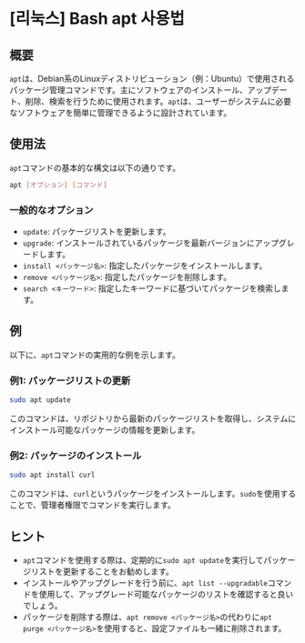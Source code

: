 # [리눅스] Bash apt 사용법

## 概要
`apt`は、Debian系のLinuxディストリビューション（例：Ubuntu）で使用されるパッケージ管理コマンドです。主にソフトウェアのインストール、アップデート、削除、検索を行うために使用されます。`apt`は、ユーザーがシステムに必要なソフトウェアを簡単に管理できるように設計されています。

## 使用法
`apt`コマンドの基本的な構文は以下の通りです。

```bash
apt [オプション] [コマンド]
```

### 一般的なオプション
- `update`: パッケージリストを更新します。
- `upgrade`: インストールされているパッケージを最新バージョンにアップグレードします。
- `install <パッケージ名>`: 指定したパッケージをインストールします。
- `remove <パッケージ名>`: 指定したパッケージを削除します。
- `search <キーワード>`: 指定したキーワードに基づいてパッケージを検索します。

## 例
以下に、`apt`コマンドの実用的な例を示します。

### 例1: パッケージリストの更新
```bash
sudo apt update
```
このコマンドは、リポジトリから最新のパッケージリストを取得し、システムにインストール可能なパッケージの情報を更新します。

### 例2: パッケージのインストール
```bash
sudo apt install curl
```
このコマンドは、`curl`というパッケージをインストールします。`sudo`を使用することで、管理者権限でコマンドを実行します。

## ヒント
- `apt`コマンドを使用する際は、定期的に`sudo apt update`を実行してパッケージリストを更新することをお勧めします。
- インストールやアップグレードを行う前に、`apt list --upgradable`コマンドを使用して、アップグレード可能なパッケージのリストを確認すると良いでしょう。
- パッケージを削除する際は、`apt remove <パッケージ名>`の代わりに`apt purge <パッケージ名>`を使用すると、設定ファイルも一緒に削除されます。